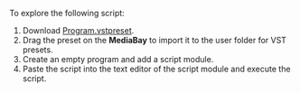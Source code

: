 To explore the following script:

1. Download [Program.vstpreset](../vstpresets/Program.vstpreset).
1. Drag the preset on the **MediaBay** to import it to the user folder for VST presets.
1. Create an empty program and add a script module.
1. Paste the script into the text editor of the script module and execute the script.